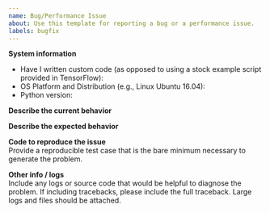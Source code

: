 ```yaml
---
name: Bug/Performance Issue
about: Use this template for reporting a bug or a performance issue.
labels: bugfix
---
```


**System information**
- Have I written custom code (as opposed to using a stock example script provided in TensorFlow):
- OS Platform and Distribution (e.g., Linux Ubuntu 16.04):
- Python version:

**Describe the current behavior**

**Describe the expected behavior**

**Code to reproduce the issue**    
Provide a reproducible test case that is the bare minimum necessary to generate the problem.

**Other info / logs**    
Include any logs or source code that would be helpful to diagnose the problem. 
If including tracebacks, please include the full traceback. Large logs and files should be attached.